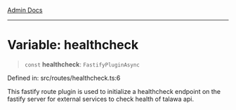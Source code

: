 [Admin Docs](/)

***

# Variable: healthcheck

> `const` **healthcheck**: `FastifyPluginAsync`

Defined in: src/routes/healthcheck.ts:6

This fastify route plugin is used to initialize a healthcheck endpoint on the fastify server for external services to check health of talawa api.
